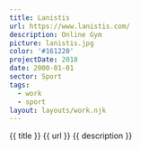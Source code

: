 ```yaml
---
title: Lanistis
url: https://www.lanistis.com/
description: Online Gym
picture: lanistis.jpg
color: '#161220'
projectDate: 2018
date: 2000-01-01
sector: Sport
tags:
  - work
  - sport
layout: layouts/work.njk
---
```


{{ title }}
{{ url }}
{{ description }}
